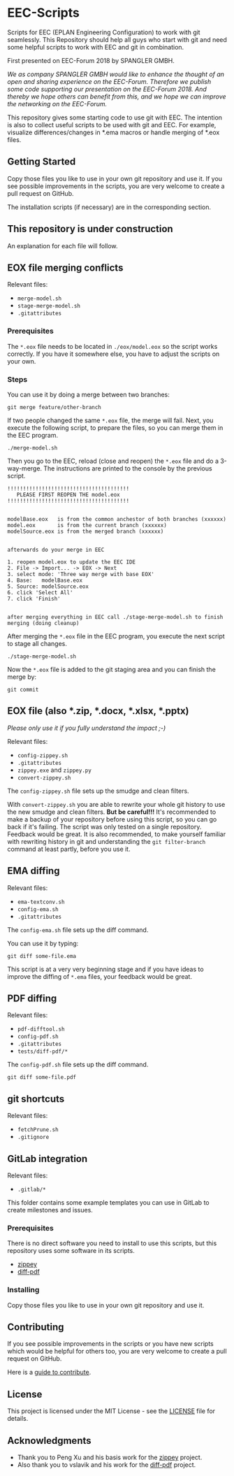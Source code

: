 # EEC-Scripts

Scripts for EEC (EPLAN Engineering Configuration) to work with git seamlessly.
This Repository should help all guys who start with git and need some helpful scripts to work with EEC and git in combination.

First presented on EEC-Forum 2018 by SPANGLER GMBH.

*We as company SPANGLER GMBH would like to enhance the thought of an open and sharing experience on the EEC-Forum. Therefore we publish some code supporting our presentation on the EEC-Forum 2018. And thereby we hope others can benefit from this, and we hope we can improve the networking on the EEC-Forum.*

This repository gives some starting code to use git with EEC.
The intention is also to collect useful scripts to be used with git and EEC.
For example, visualize differences/changes in *.ema macros or handle merging of *.eox files.


## Getting Started

Copy those files you like to use in your own git repository and use it.
If you see possible improvements in the scripts, you are very welcome to create a pull request on GitHub.

The installation scripts (if necessary) are in the corresponding section.


## This repository is under construction

An explanation for each file will follow.


## EOX file merging conflicts

Relevant files:

- `merge-model.sh`
- `stage-merge-model.sh`
- `.gitattributes`


### Prerequisites

The `*.eox` file needs to be located in `./eox/model.eox` so the script works correctly.
If you have it somewhere else, you have to adjust the scripts on your own.


### Steps

You can use it by doing a merge between two branches:

```
git merge feature/other-branch
```

If two people changed the same `*.eox` file, the merge will fail.
Next, you execute the following script, to prepare the files, so you can merge them in the EEC program.

```
./merge-model.sh
```

Then you go to the EEC, reload (close and reopen) the `*.eox` file and do a 3-way-merge.
The instructions are printed to the console by the previous script.

```
!!!!!!!!!!!!!!!!!!!!!!!!!!!!!!!!!!!!!!!
   PLEASE FIRST REOPEN THE model.eox
!!!!!!!!!!!!!!!!!!!!!!!!!!!!!!!!!!!!!!!


modelBase.eox   is from the common anchestor of both branches (xxxxxx)
model.eox       is from the current branch (xxxxxx)
modelSource.eox is from the merged branch (xxxxxx)


afterwards do your merge in EEC

1. reopen model.eox to update the EEC IDE
2. File -> Import... -> EOX -> Next
3. select mode: 'Three way merge with base EOX'
4. Base:   modelBase.eox
5. Source: modelSource.eox
6. click 'Select All'
7. click 'Finish'


after merging everything in EEC call ./stage-merge-model.sh to finish merging (doing cleanup)
```

After merging the `*.eox` file in the EEC program, you execute the next script to stage all changes.

```
./stage-merge-model.sh
```

Now the `*.eox` file is added to the git staging area and you can finish the merge by:

```
git commit
```


## EOX file (also *.zip, *.docx, *.xlsx, *.pptx)

*Please only use it if you fully understand the impact ;-)*

Relevant files:

- `config-zippey.sh`
- `.gitattributes`
- `zippey.exe` and `zippey.py`
- `convert-zippey.sh`

The `config-zippey.sh` file sets up the smudge and clean filters.

With `convert-zippey.sh` you are able to rewrite your whole git history to use the new smudge and clean filters.
**But be careful!!!**
It's recommended to make a backup of your repository before using this script, so you can go back if it's failing.
The script was only tested on a single repository.
Feedback would be great.
It is also recommended, to make yourself familiar with rewriting history in git and understanding the `git filter-branch` command at least partly, before you use it.


## EMA diffing

Relevant files:

- `ema-textconv.sh`
- `config-ema.sh`
- `.gitattributes`

The `config-ema.sh` file sets up the diff command.

You can use it by typing:

```
git diff some-file.ema
```

This script is at a very very beginning stage and if you have ideas to improve the diffing of `*.ema` files, your feedback would be great.


## PDF diffing

Relevant files:

- `pdf-difftool.sh`
- `config-pdf.sh`
- `.gitattributes`
- `tests/diff-pdf/*`

The `config-pdf.sh` file sets up the diff command.

```
git diff some-file.pdf
```


## git shortcuts

Relevant files:

- `fetchPrune.sh`
- `.gitignore`


## GitLab integration

Relevant files:

- `.gitlab/*`


This folder contains some example templates you can use in GitLab to create milestones and issues.


### Prerequisites

There is no direct software you need to install to use this scripts, but this repository uses some software in its scripts.

- [zippey](https://bitbucket.org/OidaTiftla/zippey/src/master/)
- [diff-pdf](https://vslavik.github.io/diff-pdf/)


### Installing

Copy those files you like to use in your own git repository and use it.


## Contributing

If you see possible improvements in the scripts or you have new scripts which would be helpful for others too, you are very welcome to create a pull request on GitHub.

Here is a [guide to contribute](https://guides.github.com/activities/forking/).


## License

This project is licensed under the MIT License - see the [LICENSE](LICENSE) file for details.


## Acknowledgments

* Thank you to Peng Xu and his basis work for the [zippey](https://bitbucket.org/sippey/zippey/src/master/) project.
* Also thank you to vslavik and his work for the [diff-pdf](https://vslavik.github.io/diff-pdf/) project.
